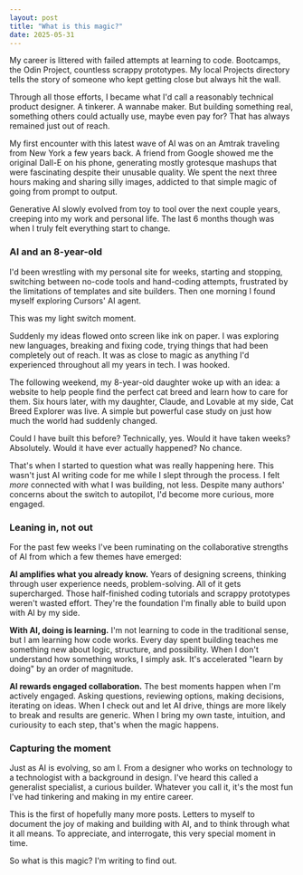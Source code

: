 ```yaml
---
layout: post
title: "What is this magic?"
date: 2025-05-31
---
```


My career is littered with failed attempts at learning to code. Bootcamps, the Odin Project, countless scrappy prototypes. My local Projects directory tells the story of someone who kept getting close but always hit the wall.

Through all those efforts, I became what I'd call a reasonably technical product designer. A tinkerer. A wannabe maker. But building something real, something others could actually use, maybe even pay for? That has always remained just out of reach.

My first encounter with this latest wave of AI was on an Amtrak traveling from New York a few years back. A friend from Google showed me the original Dall-E on his phone, generating mostly grotesque mashups that were fascinating despite their unusable quality. We spent the next three hours making and sharing silly images, addicted to that simple magic of going from prompt to output.

Generative AI slowly evolved from toy to tool over the next couple years, creeping into my work and personal life. The last 6 months though was when I truly felt everything start to change.

### AI and an 8-year-old

I'd been wrestling with my personal site for weeks, starting and stopping, switching between no-code tools and hand-coding attempts, frustrated by the limitations of templates and site builders. Then one morning I found myself exploring Cursors' AI agent.

This was my light switch moment.

Suddenly my ideas flowed onto screen like ink on paper. I was exploring new languages, breaking and fixing code, trying things that had been completely out of reach. It was as close to magic as anything I'd experienced throughout all my years in tech. I was hooked.

The following weekend, my 8-year-old daughter woke up with an idea: a website to help people find the perfect cat breed and learn how to care for them. Six hours later, with my daughter, Claude, and Lovable at my side, Cat Breed Explorer was live. A simple but powerful case study on just how much the world had suddenly changed.  

Could I have built this before? Technically, yes. Would it have taken weeks? Absolutely. Would it have ever actually happened? No chance.

That's when I started to question what was really happening here. This wasn't just AI writing code for me while I slept through the process. I felt *more* connected with what I was building, not less. Despite many authors' concerns about the switch to autopilot, I'd become more curious, more engaged.

### Leaning in, not out

For the past few weeks I've been ruminating on the collaborative strengths of AI from which a few themes have emerged:

**AI amplifies what you already know.** Years of designing screens, thinking through user experience needs, problem-solving. All of it gets supercharged. Those half-finished coding tutorials and scrappy prototypes weren't wasted effort. They're the foundation I'm finally able to build upon with AI by my side. 

**With AI, doing is learning.** I'm not learning to code in the traditional sense, but I am learning how code works. Every day spent building teaches me something new about logic, structure, and possibility. When I don't understand how something works, I simply ask. It's accelerated "learn by doing" by an order of magnitude.

**AI rewards engaged collaboration.** The best moments happen when I'm actively engaged. Asking questions, reviewing options, making decisions, iterating on ideas. When I check out and let AI drive, things are more likely to break and results are generic. When I bring my own taste, intuition, and curiousity to each step, that's when the magic happens.

### Capturing the moment

Just as AI is evolving, so am I. From a designer who works on technology to a technologist with a background in design. I've heard this called a generalist specialist, a curious builder. Whatever you call it, it's the most fun I've had tinkering and making in my entire career.

This is the first of hopefully many more posts. Letters to myself to document the joy of making and building with AI, and to think through what it all means. To appreciate, and interrogate, this very special moment in time.

So what is this magic? I'm writing to find out.